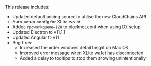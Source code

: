 This release includes:

* Updated default pricing source to utilise the new CloudChains API
* Auto-setup config for XLite wallet
* Added `rpcworkqueue=128` to blocknet.conf when using DX setup
* Updated Electron to v11.1.1
* Updated Angular to v11
* Bug fixes:
  * Increased the order windows detail height on Mac OS
  * Improved error message when XLite wallet has disconnected
  * Added a delay to tooltips to stop them showing unintentionally
